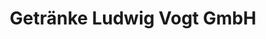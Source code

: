 ---
title: "Getränke Ludwig Vogt GmbH"
url: /arnsberg/getraenke-ludwig-vogt-gmbh/
shop: Getränke
---